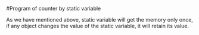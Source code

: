 
#Program of counter by static variable


As we have mentioned above, static variable will get the memory only once,
if any object changes the value of the static variable, it will retain its value.